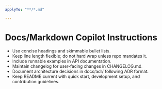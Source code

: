 ```yaml
---
applyTo: "**/*.md"

---
```


# Docs/Markdown Copilot Instructions

- Use concise headings and skimmable bullet lists.
- Keep line length flexible; do not hard wrap unless repo mandates it.
- Include runnable examples in API documentation.
- Maintain changelog for user-facing changes in CHANGELOG.md.
- Document architecture decisions in docs/adr/ following ADR format.
- Keep README current with quick start, development setup, and contribution guidelines.
